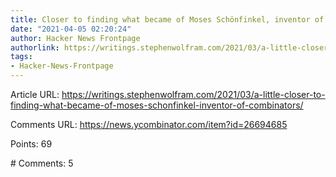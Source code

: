 ```yaml
---
title: Closer to finding what became of Moses Schönfinkel, inventor of combinators
date: "2021-04-05 02:20:24"
author: Hacker News Frontpage
authorlink: https://writings.stephenwolfram.com/2021/03/a-little-closer-to-finding-what-became-of-moses-schonfinkel-inventor-of-combinators/
tags:
- Hacker-News-Frontpage
---
```


<p>Article URL: <a href="https://writings.stephenwolfram.com/2021/03/a-little-closer-to-finding-what-became-of-moses-schonfinkel-inventor-of-combinators/">https://writings.stephenwolfram.com/2021/03/a-little-closer-to-finding-what-became-of-moses-schonfinkel-inventor-of-combinators/</a></p>
<p>Comments URL: <a href="https://news.ycombinator.com/item?id=26694685">https://news.ycombinator.com/item?id=26694685</a></p>
<p>Points: 69</p>
<p># Comments: 5</p>
